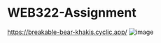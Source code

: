 # WEB322-Assignment

https://breakable-bear-khakis.cyclic.app/
![image](https://github.com/ilhyunc/WEB322-Assignment/assets/123321086/2ae51765-0490-4ba6-a8e2-026daf483853)

